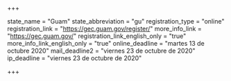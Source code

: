 +++

state_name = "Guam"
state_abbreviation = "gu"
registration_type = "online"
registration_link = "https://gec.guam.gov/register/"
more_info_link = "https://gec.guam.gov/"
registration_link_english_only = "true"
more_info_link_english_only = "true"
online_deadline = "martes 13 de octubre 2020"
mail_deadline2 = "viernes 23 de octubre de 2020"
ip_deadline = "viernes 23 de octubre de 2020"

+++